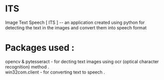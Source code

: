 # ITS
Image Text Speech [ ITS ]  -- an application created using python for detecting the text in the images and convert them into speech format 
# Packages used :
opencv & pytesseract - for decting text images using ocr (optical character recognition) method .  
win32com.client - for converting text to speech .
